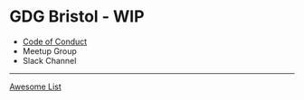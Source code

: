 # GDG Bristol - WIP

- [Code of Conduct](CODE_OF_CONDUCT.md)
- Meetup Group
- Slack Channel

---

[Awesome List](awesome-gdg.md)

